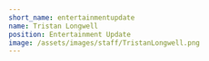 ```yaml
---
short_name: entertainmentupdate
name: Tristan Longwell
position: Entertainment Update
image: /assets/images/staff/TristanLongwell.png
---
```

